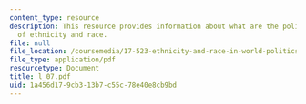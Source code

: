```yaml
---
content_type: resource
description: This resource provides information about what are the political dimensions
  of ethnicity and race.
file: null
file_location: /coursemedia/17-523-ethnicity-and-race-in-world-politics-fall-2005/1a456d179cb313b7c55c78e40e8cb9bd_l_07.pdf
file_type: application/pdf
resourcetype: Document
title: l_07.pdf
uid: 1a456d17-9cb3-13b7-c55c-78e40e8cb9bd
---
```

